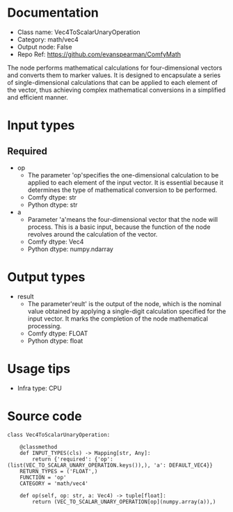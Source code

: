 # Documentation
- Class name: Vec4ToScalarUnaryOperation
- Category: math/vec4
- Output node: False
- Repo Ref: https://github.com/evanspearman/ComfyMath

The node performs mathematical calculations for four-dimensional vectors and converts them to marker values. It is designed to encapsulate a series of single-dimensional calculations that can be applied to each element of the vector, thus achieving complex mathematical conversions in a simplified and efficient manner.

# Input types
## Required
- op
    - The parameter 'op'specifies the one-dimensional calculation to be applied to each element of the input vector. It is essential because it determines the type of mathematical conversion to be performed.
    - Comfy dtype: str
    - Python dtype: str
- a
    - Parameter 'a'means the four-dimensional vector that the node will process. This is a basic input, because the function of the node revolves around the calculation of the vector.
    - Comfy dtype: Vec4
    - Python dtype: numpy.ndarray

# Output types
- result
    - The parameter'reult' is the output of the node, which is the nominal value obtained by applying a single-digit calculation specified for the input vector. It marks the completion of the node mathematical processing.
    - Comfy dtype: FLOAT
    - Python dtype: float

# Usage tips
- Infra type: CPU

# Source code
```
class Vec4ToScalarUnaryOperation:

    @classmethod
    def INPUT_TYPES(cls) -> Mapping[str, Any]:
        return {'required': {'op': (list(VEC_TO_SCALAR_UNARY_OPERATION.keys()),), 'a': DEFAULT_VEC4}}
    RETURN_TYPES = ('FLOAT',)
    FUNCTION = 'op'
    CATEGORY = 'math/vec4'

    def op(self, op: str, a: Vec4) -> tuple[float]:
        return (VEC_TO_SCALAR_UNARY_OPERATION[op](numpy.array(a)),)
```
